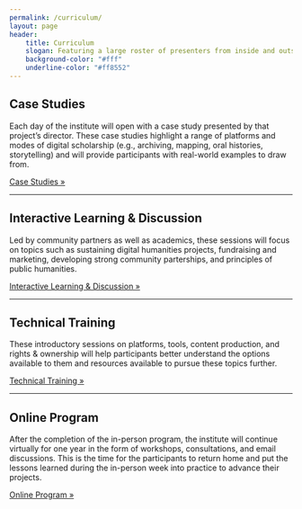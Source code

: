 ```yaml
---
permalink: /curriculum/
layout: page
header: 
    title: Curriculum
    slogan: Featuring a large roster of presenters from inside and outside academia, mixed with discussion and training sessions, the Institute will give participants an opportunity for extensive interaction and networking with experts and with each other.
    background-color: "#fff"
    underline-color: "#ff8552"
---
```


## Case Studies
Each day of the institute will open with a case study presented by that project’s director. These case studies highlight a range of platforms and modes of digital scholarship (e.g., archiving, mapping, oral histories, storytelling) and will provide participants with real-world examples to draw from. 

[Case Studies »](/case-studies)

---

## Interactive Learning & Discussion
Led by community partners as well as academics, these sessions will focus on topics such as sustaining digital humanities projects, fundraising and marketing, developing strong community parterships, and principles of public humanities.

[Interactive Learning & Discussion »](/discussion)

---

## Technical Training
These introductory sessions on platforms, tools, content production, and rights & ownership will help participants better understand the options available to them and resources available to pursue these topics further.

[Technical Training »](/tech-training)

---

## Online Program
After the completion of the in-person program, the institute will continue virtually for one year in the form of workshops, consultations, and email discussions. This is the time for the participants to return home and put the lessons learned during the in-person week into practice to advance their projects. 

[Online Program »](/online-program)

